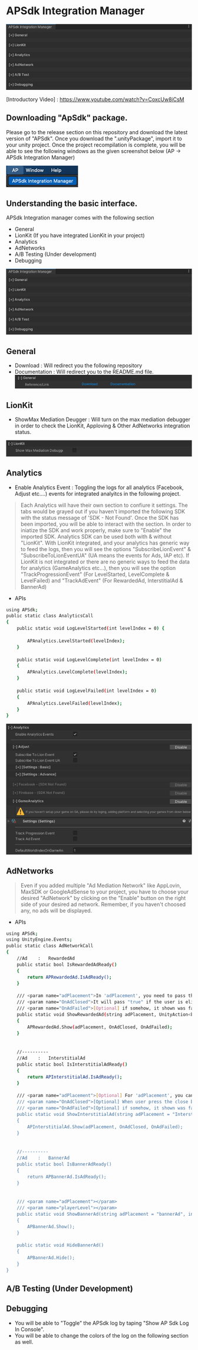 # APSdk Integration Manager
![](https://github.com/ap-tashfiq/com.alphapotato.sdk/blob/main/Assets/_GitHubResources/ss_allSettings.png)

[Introductory Video] : <https://www.youtube.com/watch?v=CoxcUw8iCsM>




## Downloading "ApSdk" package.

Please go to the release section on this repository and download the latest version of "APSdk". Once you download the ".unityPackage", import it to your unity project. Once the project recompilation is complete, you will be able to see the following windows as the given screenshot below (AP -> APSdk Integration Manager)

![](https://github.com/ap-tashfiq/com.alphapotato.sdk/blob/main/Assets/_GitHubResources/ss_apSdkIntegrationManager.png)






## Understanding the basic interface.

APSdk Integration manager comes with the following section

- General
- LionKit (If you have integrated LionKit in your project)
- Analytics
- AdNetworks
- A/B Testing (Under development)
- Debugging

![](https://github.com/ap-tashfiq/com.alphapotato.sdk/blob/main/Assets/_GitHubResources/ss_allSettings.png)




## General
- Download : Will redirect you the following repository
- Documentation : Will redirect you to the README.md file.
![](https://github.com/ap-tashfiq/com.alphapotato.sdk/blob/main/Assets/_GitHubResources/ss_general.png)




## LionKit
- ShowMax Mediation Deugger : Will turn on the max mediation debugger in order to check the LionKit, Apploving & Other AdNetworks integration status.

![](https://github.com/ap-tashfiq/com.alphapotato.sdk/blob/main/Assets/_GitHubResources/ss_lionkit.png)



## Analytics

- Enable Analytics Event : Toggling the logs for all analytics (Facebook, Adjust etc....) events for integrated analyitcs in the following project.

> Each Analytics will have their own section to confiure it settings.
> The tabs would be grayed out if you haven't imported the following SDK with the status message of 'SDK - Not Found'.
> Once the SDK has been imported, you will be able to interact with the section.
> In order to iniatize the SDK and work properly, make sure to "Enable" the imported SDK.
> Analytics SDK can be used both with & without "LionKit".
> With LionKit integrated, and your analytics has generic way to feed the logs, then you will see the options "SubscribeLionEvent" & "SubscribeToLionEventUA" (UA means the events for Ads, IAP etc). 
> If LionKit is not integrated or there are no generic ways to feed the data for analytics (GameAnalytics etc...), then you will see the option "TrackProgressionEvent" (For LevelStarted, LevelComplete & LevelFailed) and "TrackAdEvent" (For RewardedAd, InterstitialAd & BannerAd)

- APIs
```sh
using APSdk;
public static class AnalyticsCall
{
    public static void LogLevelStarted(int levelIndex = 0) {

        APAnalytics.LevelStarted(levelIndex);
    }

    public static void LogLevelComplete(int levelIndex = 0)
    {
        APAnalytics.LevelComplete(levelIndex);
    }

    public static void LogLevelFailed(int levelIndex = 0)
    {
        APAnalytics.LevelFailed(levelIndex);
    }
}
```

![](https://github.com/ap-tashfiq/com.alphapotato.sdk/blob/main/Assets/_GitHubResources//ss_analytics.png)






## AdNetworks

> Even if you added multiple "Ad Mediation Network" like AppLovin, MaxSDK or GoogleAdSense to your project, you have to choose your desired "AdNetwork" by clicking on the "Enable" button on the right side of your desired ad network.
> Remember, if you haven't choosed any, no ads will be displayed.

- APIs
```sh
using APSdk;
using UnityEngine.Events;
public static class AdNetworkCall
{
    //Ad    :   RewardedAd
    public static bool IsRewardedAdReady()
    {
        return APRewardedAd.IsAdReady();
    }

    /// <param name="adPlacement">In 'adPlacement', you need to pass the info, for which the Ad has been shown. If it was for revive, then maybe you can pass "rewadedAd_revive"</param>
    /// <param name="OnAdClosed">It will pass "true" if the user is eligible for reward, else it will pass "false" </param>
    /// <param name="OnAdFailed">[Optional] if somehow, it shown was failed (Network error, ads not ready etc....)</param>
    public static void ShowRewardedAd(string adPlacement, UnityAction<bool> OnAdClosed, UnityAction OnAdFailed = null)
    {
        APRewardedAd.Show(adPlacement, OnAdClosed, OnAdFailed);
    }


    //----------
    //Ad    :   InterstitialAd
    public static bool IsInterstitialAdReady()
    {
        return APInterstitialAd.IsAdReady();
    }

    /// <param name="adPlacement">[Optional] For 'adPlacement', you can pass the information where the Ad's been shown. If it was shown after the level failed, you can pass 'interstitialAd_levelFailed'</param>
    /// <param name="OnAdClosed">[Optional] When user press the close button</param>
    /// <param name="OnAdFailed">[Optional] if somehow, it shown was failed (Network error, ads not ready etc....)</param>
    public static void ShowInterstitialAd(string adPlacement = "InterstitialAd", UnityAction OnAdClosed = null, UnityAction OnAdFailed = null)
    {
        APInterstitialAd.Show(adPlacement, OnAdClosed, OnAdFailed);
    }


    //----------
    //Ad    :   BannerAd
    public static bool IsBannerAdReady()
    {
        return APBannerAd.IsAdReady();
    }

    
    /// <param name="adPlacement"></param>
    /// <param name="playerLevel"></param>
    public static void ShowBannerAd(string adPlacement = "bannerAd", int playerLevel = 0)
    {
        APBannerAd.Show();
    }

    public static void HideBannerAd()
    {
        APBannerAd.Hide();
    }
}
```




## A/B Testing (Under Development)





## Debugging

- You will be able to "Toggle" the APSdk log by taping "Show AP Sdk Log In Console".
- You will be able to change the colors of the log on the following section as well.


